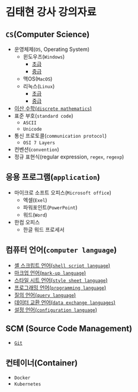 # 김태현 강사 강의자료

## `CS`(Computer Science)

- 운영체제(`OS`, Operating System)
  - 윈도우즈(`Windows`)
    - [초급](./cs/os/windows/1_elementary.md)
    - [중급](./cs/os/windows/2_intermediate.md)
  - 맥OS(`MacOS`)
  - 리눅스(`Linux`)
    - [초급](./cs/os/linux/1_elementary.md)
    - [중급](./cs/os/linux/2_intermediate.md)
- [이산 수학(`discrete mathematics`)](./cs/discrete_mathematics.md)
- 표준 부호(`standard code`)
  - `ASCII`
  - `Unicode`
- 통신 프로토콜(`communication protocol`)
  - `OSI 7 Layers`
- 컨벤션(`convention`)
- 정규 표현식(regular expression, `regex`, `regexp`)

## 응용 프로그램(`application`)

- 마이크로 소프트 오피스(`Microsoft office`)
  - 엑셀(`Exel`)
  - 파워포인트(`PowerPoint`)
  - 워드(`Word`)
- 한컴 오피스
  - 한글 워드 프로세서

## 컴퓨터 언어(`computer language`)

- [셸 스크립트 언어(`shell script language`)](./language/shell_script_language.md)
- [마크업 언어(`mark-up language`)](./language/mark_up_language.md)
- [스타일 시트 언어(`style sheet language`)](./language/style_sheet_language.md)
- [프로그래밍 언어(`programming language`)](./language/programming_language.md)
- [질의 언어(`query language`)](./language/query_language.md)
- [데이터 교환 언어(`data exchange languages`)](./language/data_exchange_languages.md)
- [설정 언어(`configuration language`)](./language/configuration_language.md)

## SCM (Source Code Management)

- [`Git`](./scm/git.md)

## 컨테이너(Container)

- `Docker`
- `Kubernetes`
